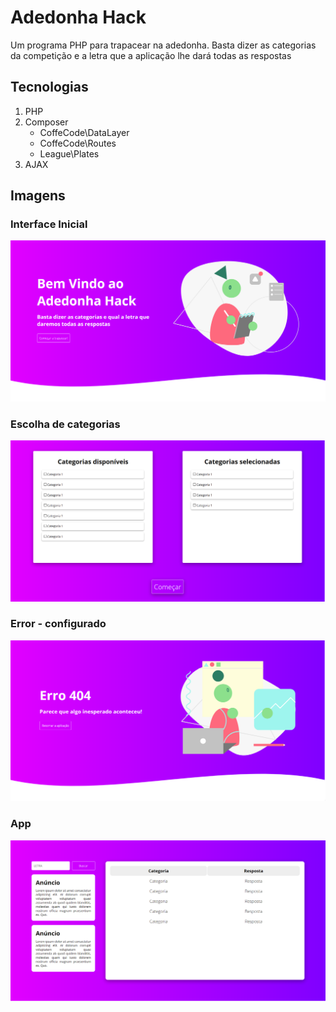 # Adedonha Hack
Um programa PHP para trapacear na adedonha. Basta dizer as categorias da competição e a letra que a aplicação lhe dará todas as respostas

## Tecnologias

1. PHP
2. Composer
    - CoffeCode\DataLayer
    - CoffeCode\Routes
    - League\Plates
3. AJAX

## Imagens

### Interface Inicial 

![interface inicial](Images/interface.png)
   
### Escolha de categorias

![escolha de categorias](Images/categories.png)

### Error - configurado

![error](Images/error.png)


### App

![aplicação](Images/app.png)

